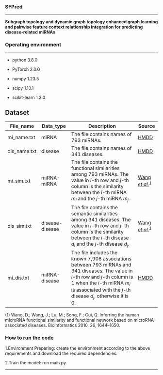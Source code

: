 ### SFPred

***

**Subgraph topology and dynamic graph topology
enhanced graph learning and pairwise feature
context relationship integration for predicting
disease-related miRNAs**

### Operating environment

***

- python 3.8.0

- PyTorch 2.0.0

- numpy 1.23.5

- scipy 1.10.1 

- scikit-learn  1.2.0      
                  




## Dataset

| File_name        | Data_type       | Description                                                                                                                                                                                                                                        | Source                                                                                                |
|------------------|-----------------|----------------------------------------------------------------------------------------------------------------------------------------------------------------------------------------------------------------------------------------------------|-------------------------------------------------------------------------------------------------------|
| mi_name.txt      | miRNA           | The file contains names of 793 miRNAs.                                                                                                                                                                                                             | [HMDD](https://www.cuilab.cn/hmdd)                                                                    |
| dis_name.txt     | disease         | The file contains names of 341 diseases.                                                                                                                                                                                                           | [HMDD](https://www.cuilab.cn/hmdd)                                                                    |
| mi_sim.txt       | miRNA-miRNA     | The file contains the functional similarities among 793 miRNAs. The value in _i_-th row and _j_-th column is the similarity between the _i_-th miRNA _m<sub>i</sub>_ and the _j_-th miRNA _m<sub>j</sub>_.                                          | [Wang *et al.*](https://academic.oup.com/bioinformatics/article/26/13/1644/200577?login=false)$^{1}$  |
| dis_sim.txt      | disease-disease | The file contains the semantic similarities among 341 diseases. The value in _i_-th row and _j_-th column is the similarity between the _i_-th disease _d<sub>i</sub>_ and the _j_-th disease _d<sub>j</sub>_.                                       | [Wang *et al.*](https://academic.oup.com/bioinformatics/article/26/13/1644/200577?login=false)$^{1}$  |
| mi_dis.txt       | miRNA-disease   | The file includes the known 7,908 associations between 793 miRNAs and 341 diseases. The value in _i_-th row and _j_-th column is 1 when the _i_-th miRNA _m<sub>i</sub>_ is associated with the _j_-th disease _d<sub>j</sub>_, otherwise it is 0. | [HMDD](https://www.cuilab.cn/hmdd)                                                                    |



(1) Wang, D.; Wang, J.; Lu, M.; Song, F.; Cui, Q. Inferring the human microRNA functional similarity and functional network based on microRNA-associated diseases. Bioinformatics 2010, 26, 1644–1650.


### How to run the code
1.Environment Preparing:
        create the environment according to the above requirements and download the required dependencies.


2.Train the model:
        run main.py.
***



